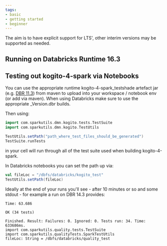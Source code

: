 ```yaml
---
tags:
- basic
- getting started
- beginner
---
```


The aim is to have explicit support for LTS', other interim versions may be supported as needed.

## Running on Databricks Runtime 16.3



## Testing out kogito-4-spark via Notebooks

You can use the appropriate runtime kogito-4-spark_testshade artefact jar (e.g. [DBR 11.3](https://s01.oss.sonatype.org/content/repositories/releases/com/sparkutils/quality_testshade_11.3.dbr_3.3_2.12/)) from maven to upload into your workspace / notebook env (or add via maven).  When using Databricks make sure to use the appropriate _Version.dbr builds.

Then using:

```scala
import com.sparkutils.dmn.kogito.tests.TestSuite
import com.sparkutils.dmn.kogito.TestUtils

TestUtils.setPath("path_where_test_files_should_be_generated")
TestSuite.runTests
```

in your cell will run through all of the test suite used when building kogito-4-spark.

In Databricks notebooks you can set the path up via:

```scala
val fileLoc = "/dbfs/databricks/kogito_test"
TestUtils.setPath(fileLoc)
```

Ideally at the end of your runs you'll see - after 10 minutes or so and some stdout - for example a run on DBR 14.3 provides:

```
Time: 63.686

OK (34 tests)

Finished. Result: Failures: 0. Ignored: 0. Tests run: 34. Time: 633686ms.
import com.sparkutils.quality.tests.TestSuite
import com.sparkutils.qualityTests.SparkTestUtils
fileLoc: String = /dbfs/databricks/quality_test
```

